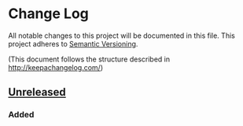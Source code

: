 # Change Log
All notable changes to this project will be documented in this file.
This project adheres to [Semantic Versioning](http://semver.org/).

(This document follows the structure described in http://keepachangelog.com/)

## [Unreleased]
### Added


[Unreleased]: http://github.com/VENDOR/PROJECT/compare/
